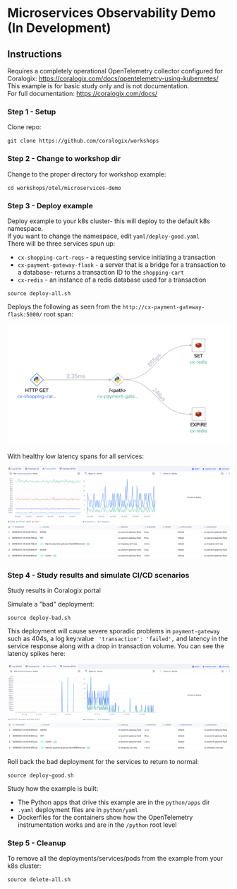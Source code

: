 # Microservices Observability Demo (In Development)

## Instructions

Requires a completely operational OpenTelemetry collector configured for Coralogix: https://coralogix.com/docs/opentelemetry-using-kubernetes/  
This example is for basic study only and is not documentation.  
For full documentation: https://coralogix.com/docs/  

### Step 1 - Setup
Clone repo:
```
git clone https://github.com/coralogix/workshops
```

### Step 2 - Change to workshop dir
Change to the proper directory for workshop example:  

```
cd workshops/otel/microservices-demo
```

### Step 3 - Deploy example
Deploy example to your k8s cluster- this will deploy to the default k8s namespace.  
If you want to change the namespace, edit `yaml/deploy-good.yaml`  
There will be three services spun up:  

- `cx-shopping-cart-reqs` - a requesting service initiating a transaction  
- `cx-payment-gateway-flask` - a server that is a bridge for a transaction to a database- returns a transaction ID to the `shopping-cart`  
- `cx-redis` - an instance of a redis database used for a transaction

```
source deploy-all.sh
```

Deploys the following as seen from the `http://cx-payment-gateway-flask:5000/` root span:  

![Microservices Workshop](../../images/microservices-workshop/01.png)

With healthy low latency spans for all services:  
  
![Microservices Workshop](../../images/microservices-workshop/03.png)  

### Step 4 - Study results and simulate CI/CD scenarios
Study results in Coralogix portal

Simulate a "bad" deployment:  
```
source deploy-bad.sh
```

This deployment will cause severe sporadic problems in `payment-gateway` such as 404s, a log key:value ` 'transaction': 'failed',` and latency in the service response along with a drop in transaction volume. You can see the latency spikes here:    

![Microservices Workshop](../../images/microservices-workshop/04.png)  
  
Roll back the bad deployment for the services to return to normal:  
```
source deploy-good.sh
```

Study how the example is built:  
- The Python apps that drive this example are in the `python/apps` dir  
- `.yaml` deployment files are in `python/yaml`  
- Dockerfiles for the containers show how the OpenTelemetry instrumentation works and are in the `/python` root level  

### Step 5 - Cleanup
To remove all the deployments/services/pods from the example from your k8s cluster:  
```
source delete-all.sh
```